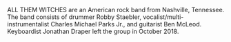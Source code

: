 ALL THEM WITCHES are an American rock band from Nashville, Tennessee. The band consists of drummer Robby Staebler, vocalist/multi-instrumentalist Charles Michael Parks Jr., and guitarist Ben McLeod. Keyboardist Jonathan Draper left the group in October 2018.
